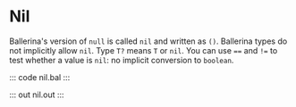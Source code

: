 # Nil

Ballerina's version of `null` is called `nil` and written as `()`. 
Ballerina types do not implicitly allow `nil`.
Type `T?` means `T` or `nil`. You can use `==` and `!=` to test whether a value is `nil`: no implicit conversion to
`boolean`.

::: code nil.bal :::

::: out nil.out :::